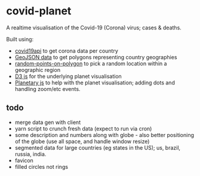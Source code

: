 # covid-planet

A realtime visualisation of the Covid-19 (Corona) virus; cases & deaths.

Built using:

- [covid19api](https://covid19api.com/) to get corona data per country
- [GeoJSON data](https://github.com/datasets/geo-countries) to get polygons representing country geographies
- [random-points-on-polygon](https://github.com/apburnes/random-points-on-polygon#readme) to pick a random location within a geographic region
- [D3 js](https://d3js.org/) for the underlying planet visualisation
- [Planetary js](http://planetaryjs.com/) to help with the planet visualisation; adding dots and handling zoom/etc events.

## todo

- merge data gen with client
- yarn script to crunch fresh data (expect to run via cron)
- some description and numbers along with globe - also better positioning of the globe (use all space, and handle window resize)
- segmented data for large countries (eg states in the US); us, brazil, russia, india.
- favicon
- filled circles not rings

